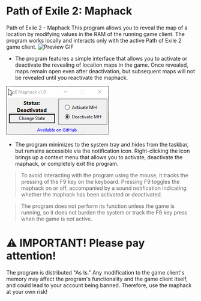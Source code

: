 # Path of Exile 2: Maphack
Path of Exile 2 - Maphack
This program allows you to reveal the map of a location by modifying values in the RAM of the running game client. The program works locally and interacts only with the active Path of Exile 2 game client.
![Preview GIF](PoE2Maphack/docs/mh_preview.gif)
- The program features a simple interface that allows you to activate or deactivate the revealing of location maps in the game. Once revealed, maps remain open even after deactivation, but subsequent maps will not be revealed until you reactivate the maphack.
  
 ![Preview GIF](PoE2Maphack/docs/mh_on_off.gif)
- The program minimizes to the system tray and hides from the taskbar, but remains accessible via the notification icon. Right-clicking the icon brings up a context menu that allows you to activate, deactivate the maphack, or completely exit the program.
> To avoid interacting with the program using the mouse, it tracks the pressing of the F9 key on the keyboard. Pressing F9 toggles the maphack on or off, accompanied by a sound notification indicating whether the maphack has been activated or deactivated.

> The program does not perform its function unless the game is running, so it does not burden the system or track the F9 key press when the game is not active.
# ⚠️ **IMPORTANT!** Please pay attention!
The program is distributed "As Is." Any modification to the game client's memory may affect the program's functionality and the game client itself, and could lead to your account being banned. Therefore, use the maphack at your own risk!
